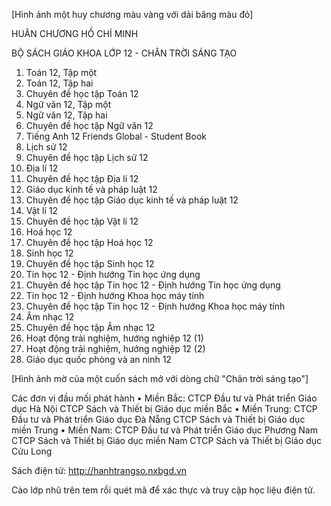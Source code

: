 [Hình ảnh một huy chương màu vàng với dải băng màu đỏ]

HUÂN CHƯƠNG HỒ CHÍ MINH

BỘ SÁCH GIÁO KHOA LỚP 12 - CHÂN TRỜI SÁNG TẠO

1. Toán 12, Tập một
2. Toán 12, Tập hai
3. Chuyên đề học tập Toán 12
4. Ngữ văn 12, Tập một
5. Ngữ văn 12, Tập hai
6. Chuyên đề học tập Ngữ văn 12
7. Tiếng Anh 12
   Friends Global - Student Book
8. Lịch sử 12
9. Chuyên đề học tập Lịch sử 12
10. Địa lí 12
11. Chuyên đề học tập Địa lí 12
12. Giáo dục kinh tế và pháp luật 12
13. Chuyên đề học tập Giáo dục kinh tế
    và pháp luật 12
14. Vật lí 12
15. Chuyên đề học tập Vật lí 12
16. Hoá học 12
17. Chuyên đề học tập Hoá học 12
18. Sinh học 12
19. Chuyên đề học tập Sinh học 12
20. Tin học 12 - Định hướng Tin học ứng dụng
21. Chuyên đề học tập Tin học 12 - Định hướng Tin học ứng dụng
22. Tin học 12 - Định hướng Khoa học máy tính
23. Chuyên đề học tập Tin học 12 - Định hướng Khoa học máy tính
24. Âm nhạc 12
25. Chuyên đề học tập Âm nhạc 12
26. Hoạt động trải nghiệm, hướng nghiệp 12 (1)
27. Hoạt động trải nghiệm, hướng nghiệp 12 (2)
28. Giáo dục quốc phòng và an ninh 12

[Hình ảnh mờ của một cuốn sách mở với dòng chữ "Chân trời sáng tạo"]

Các đơn vị đầu mối phát hành
• Miền Bắc:    CTCP Đầu tư và Phát triển Giáo dục Hà Nội
                CTCP Sách và Thiết bị Giáo dục miền Bắc
• Miền Trung:  CTCP Đầu tư và Phát triển Giáo dục Đà Nẵng
                CTCP Sách và Thiết bị Giáo dục miền Trung
• Miền Nam:    CTCP Đầu tư và Phát triển Giáo dục Phương Nam
                CTCP Sách và Thiết bị Giáo dục miền Nam
                CTCP Sách và Thiết bị Giáo dục Cửu Long

Sách điện tử: http://hanhtrangso.nxbgd.vn

Cào lớp nhũ trên tem rồi quét mã
để xác thực và truy cập học liệu điện tử.